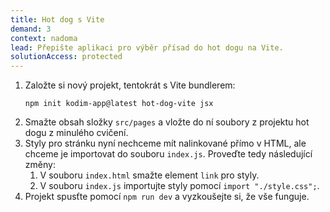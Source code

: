 ```yaml
---
title: Hot dog s Vite
demand: 3
context: nadoma
lead: Přepište aplikaci pro výběr přísad do hot dogu na Vite.
solutionAccess: protected
---
```


1. Založte si nový projekt, tentokrát s Vite bundlerem:
   ```shell
   npm init kodim-app@latest hot-dog-vite jsx
   ```
1. Smažte obsah složky `src/pages` a vložte do ní soubory z projektu hot dogu z minulého cvičení.
1. Styly pro stránku nyní nechceme mít nalinkované přímo v HTML, ale chceme je importovat do souboru `index.js`. Proveďte tedy následující změny:
   1. V souboru `index.html` smažte element `link` pro styly.
   1. V souboru `index.js` importujte styly pomocí `import "./style.css";`.
1. Projekt spusťte pomocí `npm run dev` a vyzkoušejte si, že vše funguje.

